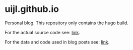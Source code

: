 # uijl.github.io
Personal blog. This repository only contains the hugo build.


For the actual source code see: [link](https://github.com/uijl/uijl.github.io_blog).

For the data and code used in blog posts see: [link](https://github.com/uijl/uijl.github.io_code).
